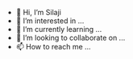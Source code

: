- 👋 Hi, I’m Silaji
- 👀 I’m interested in ...
- 🌱 I’m currently learning ...
- 💞️ I’m looking to collaborate on ...
- 📫 How to reach me ...


